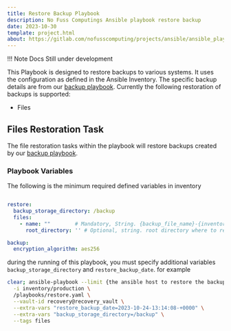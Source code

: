 ```yaml
---
title: Restore Backup Playbook
description: No Fuss Computings Ansible playbook restore backup
date: 2023-10-30
template: project.html
about: https://gitlab.com/nofusscomputing/projects/ansible/ansible_playbooks
---
```


!!! Note
    Docs Still under development

This Playbook is designed to restore backups to various systems. It uses the configuration as defined in the Ansible Inventory. The specific backup details are from our [backup playbook](../backup/index.md). Currently the following restoration of backups is supported:

- Files


## Files Restoration Task

The file restoration tasks within the playbook will restore backups created by our [backup playbook](../backup/index.md).


### Playbook Variables

The following is the minimum required defined variables in inventory

``` yaml

restore:
  backup_storage_directory: /backup
  files:
    - name: ""        # Mandatory, String. {backup_file_name}-{inventory_hostname}
      root_directory: '' # Optional, string. root directory where to restore. default=/

backup:
  encryption_algorithm: aes256

```

during the running of this playbook, you must specify additional variables `backup_storage_directory` and `restore_backup_date`. for example

``` bash
clear; ansible-playbook --limit {the ansible host to restore the backup to} \
  -i inventory/production \
  /playbooks/restore.yaml \
  --vault-id recovery@recovery_vault \
  --extra-vars "restore_backup_date=2023-10-24-13:14:08-+0000" \
  --extra-vars "backup_storage_directory=/backup" \
  --tags files
```
